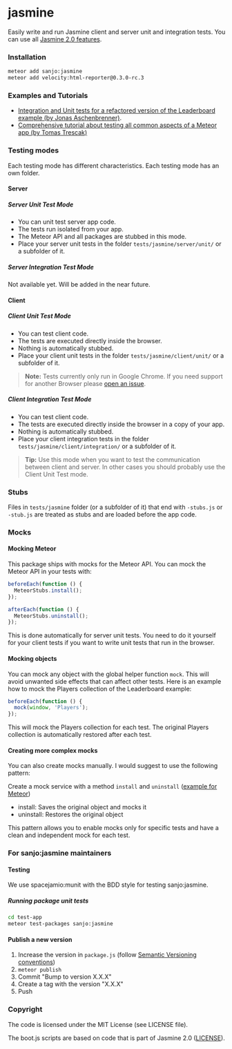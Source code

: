 # jasmine

Easily write and run Jasmine client and server unit and integration tests.
You can use all [Jasmine 2.0 features](http://jasmine.github.io/2.0/introduction.html).

### Installation

```bash
meteor add sanjo:jasmine
meteor add velocity:html-reporter@0.3.0-rc.3
```

### Examples and Tutorials

* [Integration and Unit tests for a refactored version of the Leaderboard example (by Jonas Aschenbrenner)](https://github.com/meteor-velocity/velocity-example/tree/jasmine-only/tests/jasmine/).
* [Comprehensive tutorial about testing all common aspects of a Meteor app (by Tomas Trescak)](http://doctorllama.wordpress.com/2014/09/22/bullet-proof-internationalised-meteor-applications-with-velocity-unit-testing-integration-testing-and-jasmine/)

### Testing modes

Each testing mode has different characteristics. Each testing mode has an own folder.

#### Server

##### Server Unit Test Mode

* You can unit test server app code.
* The tests run isolated from your app.
* The Meteor API and all packages are stubbed in this mode.
* Place your server unit tests in the folder `tests/jasmine/server/unit/` or a subfolder of it.

##### Server Integration Test Mode

Not available yet. Will be added in the near future.

#### Client

##### Client Unit Test Mode

* You can test client code.
* The tests are executed directly inside the browser.
* Nothing is automatically stubbed.
* Place your client unit tests in the folder `tests/jasmine/client/unit/` or a subfolder of it.

> __Note:__ Tests currently only run in Google Chrome. If you need support for another Browser please [open an issue](https://github.com/Sanjo/meteor-jasmine/issues/new).

##### Client Integration Test Mode

* You can test client code.
* The tests are executed directly inside the browser in a copy of your app.
* Nothing is automatically stubbed.
* Place your client integration tests in the folder `tests/jasmine/client/integration/` or a subfolder of it.

> __Tip:__ Use this mode when you want to test the communication between client and server.
> In other cases you should probably use the Client Unit Test mode.

### Stubs

Files in `tests/jasmine` folder (or a subfolder of it) that end with `-stubs.js` or `-stub.js` are treated as stubs and are loaded before the app code.

### Mocks

#### Mocking Meteor

This package ships with mocks for the Meteor API. You can mock the Meteor API in your tests with:

```javascript
beforeEach(function () {
  MeteorStubs.install();
});

afterEach(function () {
  MeteorStubs.uninstall();
});
```

This is done automatically for server unit tests.
You need to do it yourself for your client tests if you want to write
unit tests that run in the browser.

#### Mocking objects

You can mock any object with the global helper function `mock`.
This will avoid unwanted side effects that can affect other tests.
Here is an example how to mock the Players collection of the Leaderboard example:

```javascript
beforeEach(function () {
  mock(window, 'Players');
});
```

This will mock the Players collection for each test.
The original Players collection is automatically restored after each test.

#### Creating more complex mocks

You can also create mocks manually. I would suggest to use the following pattern:

Create a mock service with a method `install` and `uninstall` ([example for Meteor](https://github.com/alanning/meteor-stubs/blob/master/index.js))

  * install: Saves the original object and mocks it
  * uninstall: Restores the original object
  
This pattern allows you to enable mocks only for specific tests and have a clean and independent mock for each test.

### For sanjo:jasmine maintainers

#### Testing

We use spacejamio:munit with the BDD style for testing sanjo:jasmine.

##### Running package unit tests

```bash
cd test-app
meteor test-packages sanjo:jasmine
```

#### Publish a new version

1. Increase the version in `package.js` (follow [Semantic Versioning conventions](http://semver.org/))
2. `meteor publish`
3. Commit "Bump to version X.X.X"
4. Create a tag with the version "X.X.X"
5. Push

### Copyright

The code is licensed under the MIT License (see LICENSE file). 

The boot.js scripts are based on code that is part of Jasmine 2.0 ([LICENSE](https://github.com/pivotal/jasmine/blob/v2.0.0/MIT.LICENSE)).
